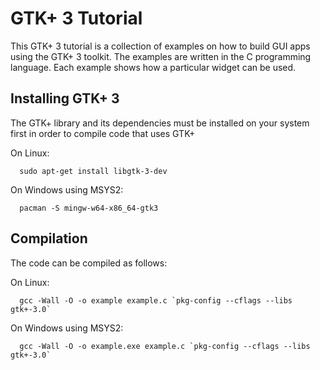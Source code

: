 # GTK+ 3 Tutorial
This GTK+ 3 tutorial is a collection of examples on how to build GUI apps using the GTK+ 3 toolkit. The examples are written in the C 
programming language. Each example shows how a particular widget can be used.

## Installing GTK+ 3

The GTK+ library and its dependencies must be installed on your system first in order to compile code that uses GTK+

On Linux:
```
  sudo apt-get install libgtk-3-dev
```

On Windows using MSYS2:
```
  pacman -S mingw-w64-x86_64-gtk3
```
  
## Compilation

The code can be compiled as follows:

On Linux:
```
  gcc -Wall -O -o example example.c `pkg-config --cflags --libs gtk+-3.0`
```

On Windows using MSYS2:
```
  gcc -Wall -O -o example.exe example.c `pkg-config --cflags --libs gtk+-3.0`
```

